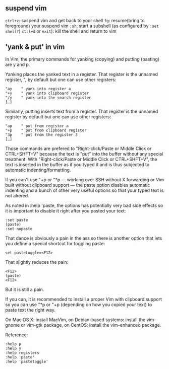 ## suspend vim

`ctrl+z`: suspend vim and get back to your shell
`fg`: resume(bring to foreground) your suspend vim
`:sh`: start a subshell (as configured by `:set shell?`)
`ctrl+d` or `exit`): kill the shell and return to vim

## 'yank & put' in vim

In Vim, the primary commands for yanking (copying) and putting (pasting) are y and p.

Yanking places the yanked text in a register. That register is the unnamed register, ", by default but one can use other registers:

    "ay    " yank into register a
    "+y    " yank into clipboard register
    "/y    " yank into the search register
    […]
Similarly, putting inserts text from a register. That register is the unnamed register by default but one can use other registers:

    "ap    " put from register a
    "+p    " put from clipboard register
    "3p    " put from the register 3
    […]
Those commands are prefered to "Right-click/Paste or Middle Click or CTRL+SHFT+V" because the text is "put" into the buffer without any special treatment. With "Right-click/Paste or Middle Click or CTRL+SHFT+V", the text is inserted in the buffer as if you typed it and is thus subjected to automatic indenting/formatting.

If you can't use "+p or "*p — working over SSH without X forwarding or Vim built without clipboard support — the paste option disables automatic indenting and a bunch of other very useful options so that your typed text is not alrered.

As noted in :help 'paste, the options has potentially very bad side effects so it is important to disable it right after you pasted your text:

    :set paste
    (paste)
    :set nopaste
That dance is obviously a pain in the ass so there is another option that lets you define a special shortcut for toggling paste:

    set pastetoggle=<F12>
That slightly reduces the pain:

    <F12>
    (paste)
    <F12>
But it is still a pain.

If you can, it is recommended to install a proper Vim with clipboard support so you can use "*p or "+p (depending on how you copied your text) to paste text the right way.

On Mac OS X: install MacVim,
on Debian-based systems: install the vim-gnome or vim-gtk package,
on CentOS: install the vim-enhanced package.

Reference:

    :help p
    :help y
    :help registers
    :help 'paste'
    :help 'pastetoggle'
